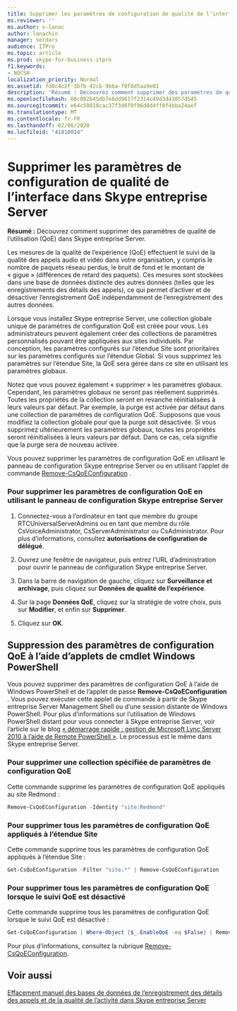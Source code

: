 ```yaml
---
title: Supprimer les paramètres de configuration de qualité de l’interface dans Skype entreprise Server
ms.reviewer: ''
ms.author: v-lanac
author: lanachin
manager: serdars
audience: ITPro
ms.topic: article
ms.prod: skype-for-business-itpro
f1.keywords:
- NOCSH
localization_priority: Normal
ms.assetid: fd0c4c2f-3bfb-42cb-9b6a-f0f8d5aa9e81
description: 'Résumé : Découvrez comment supprimer des paramètres de qualité de l’utilisation (QoE) dans Skype entreprise Server.'
ms.openlocfilehash: 08c002b45db7e8dd9617f2314c49d3d43057d545
ms.sourcegitcommit: e64c50818cac37f3d6f0f96d0d4ff0f4bba24aef
ms.translationtype: MT
ms.contentlocale: fr-FR
ms.lasthandoff: 02/06/2020
ms.locfileid: "41818014"
---
```

# <a name="delete-quality-of-experience-configuration-settings-in-skype-for-business-server"></a>Supprimer les paramètres de configuration de qualité de l’interface dans Skype entreprise Server
 
**Résumé :** Découvrez comment supprimer des paramètres de qualité de l’utilisation (QoE) dans Skype entreprise Server.
  
Les mesures de la qualité de l’expérience (QoE) effectuent le suivi de la qualité des appels audio et vidéo dans votre organisation, y compris le nombre de paquets réseau perdus, le bruit de fond et le montant de « gigue » (différences de retard des paquets). Ces mesures sont stockées dans une base de données distincte des autres données (telles que les enregistrements des détails des appels), ce qui permet d’activer et de désactiver l’enregistrement QoE indépendamment de l’enregistrement des autres données.
  
Lorsque vous installez Skype entreprise Server, une collection globale unique de paramètres de configuration QoE est créée pour vous. Les administrateurs peuvent également créer des collections de paramètres personnalisés pouvant être appliquées aux sites individuels. Par conception, les paramètres configurés sur l’étendue Site sont prioritaires sur les paramètres configurés sur l’étendue Global. Si vous supprimez les paramètres sur l’étendue Site, la QoE sera gérée dans ce site en utilisant les paramètres globaux.
  
Notez que vous pouvez également « supprimer » les paramètres globaux. Cependant, les paramètres globaux ne seront pas réellement supprimés. Toutes les propriétés de la collection seront en revanche réinitialisées à leurs valeurs par défaut. Par exemple, la purge est activée par défaut dans une collection de paramètres de configuration QoE. Supposons que vous modifiez la collection globale pour que la purge soit désactivée. Si vous supprimez ultérieurement les paramètres globaux, toutes les propriétés seront réinitialisées à leurs valeurs par défaut. Dans ce cas, cela signifie que la purge sera de nouveau activée.
  
Vous pouvez supprimer les paramètres de configuration QoE en utilisant le panneau de configuration Skype entreprise Server ou en utilisant l’applet de commande [Remove-CsQoEConfiguration](https://docs.microsoft.com/powershell/module/skype/remove-csqoeconfiguration?view=skype-ps) .
  
### <a name="to-delete-qoe-configuration-settings-by-using-skype-for-business-server-control-panel"></a>Pour supprimer les paramètres de configuration QoE en utilisant le panneau de configuration Skype entreprise Server

1.  Connectez-vous à l’ordinateur en tant que membre du groupe RTCUniversalServerAdmins ou en tant que membre du rôle CsVoiceAdministrator, CsServerAdministrator ou CsAdministrator. Pour plus d’informations, consultez **autorisations de configuration de délégué**.
    
2. Ouvrez une fenêtre de navigateur, puis entrez l’URL d’administration pour ouvrir le panneau de configuration Skype entreprise Server.  
    
3. Dans la barre de navigation de gauche, cliquez sur **Surveillance et archivage**, puis cliquez sur **Données de qualité de l’expérience**.
    
4. Sur la page **Données QoE**, cliquez sur la stratégie de votre choix, puis sur **Modifier**, et enfin sur **Supprimer**.
    
5. Cliquez sur **OK**.
    
## <a name="removing-qoe-configuration-settings-by-using-windows-powershell-cmdlets"></a>Suppression des paramètres de configuration QoE à l’aide d’applets de cmdlet Windows PowerShell

Vous pouvez supprimer des paramètres de configuration QoE à l’aide de Windows PowerShell et de l’applet de passe **Remove-CsQoEConfiguration** . Vous pouvez exécuter cette applet de commande à partir de Skype entreprise Server Management Shell ou d’une session distante de Windows PowerShell. Pour plus d’informations sur l’utilisation de Windows PowerShell distant pour vous connecter à Skype entreprise Server, voir l’article sur le blog [« démarrage rapide : gestion de Microsoft Lync Server 2010 à l’aide de Remote PowerShell »](https://go.microsoft.com/fwlink/p/?linkId=255876). Le processus est le même dans Skype entreprise Server.
  
### <a name="to-remove-a-specified-collection-of-qoe-configuration-settings"></a>Pour supprimer une collection spécifiée de paramètres de configuration QoE

 Cette commande supprime les paramètres de configuration QoE appliqués au site Redmond :
    
  ```PowerShell
  Remove-CsQoEConfiguration -Identity "site:Redmond"
  ```

### <a name="to-remove-all-of-the-qoe-configuration-settings-applied-to-the-site-scope"></a>Pour supprimer tous les paramètres de configuration QoE appliqués à l’étendue Site

 Cette commande supprime tous les paramètres de configuration QoE appliqués à l’étendue Site :
    
  ```PowerShell
  Get-CsQoEConfiguration -Filter "site:*" | Remove-CsQoEConfiguration
  ```

### <a name="to-remove-all-of-the-qoe-configuration-settings-where-qoe-monitoring-is-disabled"></a>Pour supprimer tous les paramètres de configuration QoE lorsque le suivi QoE est désactivé

 Cette commande supprime tous les paramètres de configuration QoE lorsque le suivi QoE est désactivé :
    
  ```PowerShell
  Get-CsQoEConfiguration | Where-Object {$_.EnableQoE -eq $False} | Remove-CsQoEConfiguration
  ```

Pour plus d’informations, consultez la rubrique [Remove-CsQoEConfiguration](https://docs.microsoft.com/powershell/module/skype/remove-csqoeconfiguration?view=skype-ps).
  
## <a name="see-also"></a>Voir aussi

[Effacement manuel des bases de données de l’enregistrement des détails des appels et de la qualité de l’activité dans Skype entreprise Server](../../deploy/deploy-monitoring/purgecall-detail-recording-and-qoe.md)

